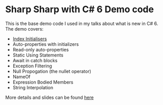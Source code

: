 # Sharp Sharp with C# 6 Demo code

This is the base demo code I used in my talks about what is new in C# 6. The demo covers:
- [Index Initialisers](http://www.sadev.co.za/content/index-initialisers-c-6)
- Auto-properties with initializers 
- Read-only auto-properties
- Static Using Statements
- Await in catch blocks
- Exception Filtering
- Null Propogation (the nullet operator)
- NameOf
- Expression Bodied Members
- String Interpolation

More details and slides can be found [here](http://www.sadev.co.za/content/slides-my-devday-march-2015-talks)
